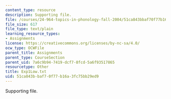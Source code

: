 ```yaml
---
content_type: resource
description: Supporting file.
file: /courses/24-964-topics-in-phonology-fall-2004/51ca843bbaf70f77b16a3fc75bb29ed9_Exp1Low.txt
file_size: 617
file_type: text/plain
learning_resource_types:
- Assignments
license: https://creativecommons.org/licenses/by-nc-sa/4.0/
ocw_type: OCWFile
parent_title: Assignments
parent_type: CourseSection
parent_uid: 7a6c9b94-7419-dcf7-8fcd-5a6f93517865
resourcetype: Other
title: Exp1Low.txt
uid: 51ca843b-baf7-0f77-b16a-3fc75bb29ed9
---
```

Supporting file.